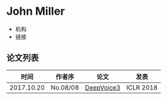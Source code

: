 # John Miller

- 机构
- 链接

## 论文列表

| 时间 | 作者序 | 论文 | 发表 |
|:-:|:-:|---|---|
| 2017.10.20 | No.08/08 | [DeepVoice3](../Models/TTS2_Acoustic/2017.10.20_DeepVoice3.md) | ICLR 2018 |